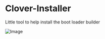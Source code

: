 # Clover-Installer
Little tool to help install the boot loader builder

![Image](Clover-Builder/Image.png)
